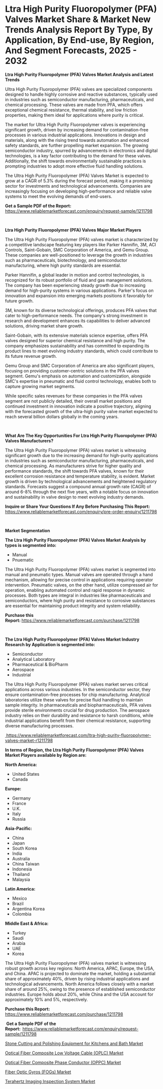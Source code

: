 <p><h1>Ltra High Purity Fluoropolymer (PFA) Valves Market Share & Market New Trends Analysis Report By Type, By Application, By End-use, By Region, And Segment Forecasts, 2025 - 2032</h1></p><p><strong>Ltra High Purity Fluoropolymer (PFA) Valves Market Analysis and Latest Trends</strong></p>
<p><p>Ultra High Purity Fluoropolymer (PFA) valves are specialized components designed to handle highly corrosive and reactive substances, typically used in industries such as semiconductor manufacturing, pharmaceuticals, and chemical processing. These valves are made from PFA, which offers exceptional chemical resistance, thermal stability, and low friction properties, making them ideal for applications where purity is critical.</p><p>The market for Ultra High Purity Fluoropolymer valves is experiencing significant growth, driven by increasing demand for contamination-free processes in various industrial applications. Innovations in design and materials, along with the rising trend towards automation and enhanced safety standards, are further propelling market expansion. The growing semiconductor industry, spurred by advancements in electronics and digital technologies, is a key factor contributing to the demand for these valves. Additionally, the shift towards environmentally sustainable practices is prompting industries to adopt more effective fluid handling solutions.</p><p>The Ultra High Purity Fluoropolymer (PFA) Valves Market is expected to grow at a CAGR of 5.3% during the forecast period, making it a promising sector for investments and technological advancements. Companies are increasingly focusing on developing high-performance and reliable valve systems to meet the evolving demands of end-users.</p></p>
<p><strong>Get a Sample PDF of the Report:&nbsp;</strong> <a href="https://www.reliablemarketforecast.com/enquiry/request-sample/1211798?utm_campaign=1144&utm_medium=2&utm_source=Github&utm_content=ia&utm_term=24032025&utm_id=ltra-high-purity-fluoropolymer-pfa-valves">https://www.reliablemarketforecast.com/enquiry/request-sample/1211798</a></p>
<p>&nbsp;</p>
<p><strong>Ltra High Purity Fluoropolymer (PFA) Valves Major Market Players</strong></p>
<p><p>The Ultra High Purity Fluoropolymer (PFA) valves market is characterized by a competitive landscape featuring key players like Parker Hannifin, 3M, ACI Controls, Saint-Gobain, SMC Corporation of America, and Gemu Group. These companies are well-positioned to leverage the growth in industries such as pharmaceuticals, biotechnology, and semiconductor manufacturing, where high purity standards are essential.</p><p>Parker Hannifin, a global leader in motion and control technologies, is recognized for its robust portfolio of fluid and gas management solutions. The company has been experiencing steady growth due to increasing demand for high-purity systems in various applications. Parker's focus on innovation and expansion into emerging markets positions it favorably for future growth.</p><p>3M, known for its diverse technological offerings, produces PFA valves that cater to high-performance needs. The company's strong investment in research and development enhances its capabilities to deliver advanced solutions, driving market share growth. </p><p>Saint-Gobain, with its extensive materials science expertise, offers PFA valves designed for superior chemical resistance and high purity. The company emphasizes sustainability and has committed to expanding its product lines to meet evolving industry standards, which could contribute to its future revenue growth.</p><p>Gemu Group and SMC Corporation of America are also significant players, focusing on providing customer-centric solutions in the PFA valves segment. Gemu's emphasis on automation and customization, alongside SMC's expertise in pneumatic and fluid control technology, enables both to capture growing market segments.</p><p>While specific sales revenues for these companies in the PFA valves segment are not publicly detailed, their overall market positions and continued investment in innovation indicate a positive trajectory, aligning with the forecasted growth of the ultra-high purity valve market expected to reach several billion dollars globally in the coming years.</p></p>
<p>&nbsp;</p>
<p><strong>What Are The Key Opportunities For Ltra High Purity Fluoropolymer (PFA) Valves Manufacturers?</strong></p>
<p><p>The Ultra High Purity Fluoropolymer (PFA) valves market is witnessing significant growth due to the increasing demand for high-purity applications in industries such as semiconductor manufacturing, pharmaceuticals, and chemical processing. As manufacturers strive for higher quality and performance standards, the shift towards PFA valves, known for their excellent corrosion resistance and temperature stability, is evident. Market growth is driven by technological advancements and heightened regulatory standards. Forecasts suggest a compound annual growth rate (CAGR) of around 6-8% through the next five years, with a notable focus on innovation and sustainability in valve design to meet evolving industry demands.</p></p>
<p><strong>Inquire or Share Your Questions If Any Before Purchasing This Report:</strong> <a href="https://www.reliablemarketforecast.com/enquiry/pre-order-enquiry/1211798?utm_campaign=1144&utm_medium=2&utm_source=Github&utm_content=ia&utm_term=24032025&utm_id=ltra-high-purity-fluoropolymer-pfa-valves">https://www.reliablemarketforecast.com/enquiry/pre-order-enquiry/1211798</a></p>
<p>&nbsp;</p>
<p><strong>Market Segmentation</strong></p>
<p><strong>The Ltra High Purity Fluoropolymer (PFA) Valves Market Analysis by types is segmented into:</strong></p>
<p><ul><li>Manual</li><li>Pnuematic</li></ul></p>
<p><p>The Ultra High Purity Fluoropolymer (PFA) valves market is segmented into manual and pneumatic types. Manual valves are operated through a hand mechanism, allowing for precise control in applications requiring operator intervention. Pneumatic valves, on the other hand, utilize compressed air for operation, enabling automated control and rapid response in dynamic processes. Both types are integral in industries like pharmaceuticals and semiconductors, where high purity and resistance to corrosive substances are essential for maintaining product integrity and system reliability.</p></p>
<p><strong>Purchase this Report:&nbsp;</strong><a href="https://www.reliablemarketforecast.com/purchase/1211798?utm_campaign=1144&utm_medium=2&utm_source=Github&utm_content=ia&utm_term=24032025&utm_id=ltra-high-purity-fluoropolymer-pfa-valves">https://www.reliablemarketforecast.com/purchase/1211798</a></p>
<p>&nbsp;</p>
<p><strong>The Ltra High Purity Fluoropolymer (PFA) Valves Market Industry Research by Application is segmented into:</strong></p>
<p><ul><li>Semiconductor</li><li>Analytical Laboratory</li><li>Pharmaceutical & BioPharm</li><li>Aerospace</li><li>Industrial</li></ul></p>
<p><p>The Ultra High Purity Fluoropolymer (PFA) valves market serves critical applications across various industries. In the semiconductor sector, they ensure contamination-free processes for chip manufacturing. Analytical laboratories utilize these valves for precise fluid handling to maintain sample integrity. In pharmaceuticals and biopharmaceuticals, PFA valves provide sterile environments crucial for drug production. The aerospace industry relies on their durability and resistance to harsh conditions, while industrial applications benefit from their chemical resistance, supporting diverse manufacturing processes.</p></p>
<p><a href="https://www.reliablemarketforecast.com/ltra-high-purity-fluoropolymer-valves-market-r1211798?utm_campaign=1144&utm_medium=2&utm_source=Github&utm_content=ia&utm_term=24032025&utm_id=ltra-high-purity-fluoropolymer-pfa-valves">&nbsp;https://www.reliablemarketforecast.com/ltra-high-purity-fluoropolymer-valves-market-r1211798</a></p>
<p><strong>In terms of Region, the Ltra High Purity Fluoropolymer (PFA) Valves Market Players available by Region are:</strong></p>
<p>
    <p> <strong> North America: </strong>
        <ul>
            <li>United States</li>
            <li>Canada</li>
        </ul>
        </p> 
    <p> <strong> Europe: </strong>
        <ul>
            <li>Germany</li>
            <li>France</li>
            <li>U.K.</li>
            <li>Italy</li>
            <li>Russia</li>
        </ul>
        </p> 
    <p> <strong> Asia-Pacific: </strong>
        <ul>
            <li>China</li>
            <li>Japan</li>
            <li>South Korea</li>
            <li>India</li>
            <li>Australia</li>
            <li>China Taiwan</li>
            <li>Indonesia</li>
            <li>Thailand</li>
            <li>Malaysia</li>
        </ul>
        </p> 
    <p> <strong> Latin America: </strong>
        <ul>
            <li>Mexico</li>
            <li>Brazil</li>
            <li>Argentina Korea</li>
            <li>Colombia</li>
        </ul>
        </p> 
    <p> <strong> Middle East & Africa: </strong>
        <ul>
            <li>Turkey</li>
            <li>Saudi</li>
            <li>Arabia</li>
            <li>UAE</li>
            <li>Korea</li>
        </ul>
    </p>
    </p>
<p><p>The Ultra High Purity Fluoropolymer (PFA) valves market is witnessing robust growth across key regions: North America, APAC, Europe, the USA, and China. APAC is projected to dominate the market, holding a substantial share of approximately 40%, driven by rising industrial applications and technological advancements. North America follows closely with a market share of around 25%, owing to the presence of established semiconductor industries. Europe holds about 20%, while China and the USA account for approximately 10% and 5%, respectively.</p></p>
<p><strong>Purchase this Report: </strong><a href="https://www.reliablemarketforecast.com/purchase/1211798?utm_campaign=1144&utm_medium=2&utm_source=Github&utm_content=ia&utm_term=24032025&utm_id=ltra-high-purity-fluoropolymer-pfa-valves">https://www.reliablemarketforecast.com/purchase/1211798</a></p>
<p>&nbsp;<strong>Get a Sample PDF of the Report:&nbsp;&nbsp;</strong><a href="https://www.reliablemarketforecast.com/enquiry/request-sample/1211798?utm_campaign=1144&utm_medium=2&utm_source=Github&utm_content=ia&utm_term=24032025&utm_id=ltra-high-purity-fluoropolymer-pfa-valves">https://www.reliablemarketforecast.com/enquiry/request-sample/1211798</a></p>
<p><strong></strong></p>
<p><p><a href="https://github.com/celpabembes/Market-Research-Report-List-1/blob/main/stone-cutting-and-polishing-equipment-for-kitchens-and-bath-market.md?utm_campaign=1144&utm_medium=2&utm_source=Github&utm_content=ia&utm_term=24032025&utm_id=ltra-high-purity-fluoropolymer-pfa-valves">Stone Cutting and Polishing Equipment for Kitchens and Bath Market</a></p><p><a href="https://github.com/gunbybeahmg1/Market-Research-Report-List-1/blob/main/optical-fiber-composite-low-voltage-cable-oplc-market.md?utm_campaign=1144&utm_medium=2&utm_source=Github&utm_content=ia&utm_term=24032025&utm_id=ltra-high-purity-fluoropolymer-pfa-valves">Optical Fiber Composite Low Voltage Cable (OPLC) Market</a></p><p><a href="https://github.com/signallaikun/Market-Research-Report-List-1/blob/main/optical-fiber-composite-phase-conductor-oppc-market.md?utm_campaign=1144&utm_medium=2&utm_source=Github&utm_content=ia&utm_term=24032025&utm_id=ltra-high-purity-fluoropolymer-pfa-valves">Optical Fiber Composite Phase Conductor (OPPC) Market</a></p><p><a href="https://github.com/mateyappiazo/Market-Research-Report-List-1/blob/main/fiber-optic-gyros-fogs-market.md?utm_campaign=1144&utm_medium=2&utm_source=Github&utm_content=ia&utm_term=24032025&utm_id=ltra-high-purity-fluoropolymer-pfa-valves">Fiber Optic Gyros (FOGs) Market</a></p><p><a href="https://github.com/voetzeszuh/Market-Research-Report-List-1/blob/main/terahertz-imaging-inspection-system-market.md?utm_campaign=1144&utm_medium=2&utm_source=Github&utm_content=ia&utm_term=24032025&utm_id=ltra-high-purity-fluoropolymer-pfa-valves">Terahertz Imaging Inspection System Market</a></p></p>